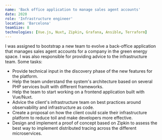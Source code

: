 ```yaml
---
name: 'Back office application to manage sales agent accounts'
date: 2020
role: 'Infrastructure engineer'
location: 'Barcelona'
teamSize: 8
technologies: [Vue.js, Nuxt, Zipkin, Grafana, Ansible, Terraform]
---
```


I was assigned to bootstrap a new team to evolve a back-office application that manages sales agent accounts for a company in the green energy space. I was also responsible for providing advice to the infrastructure team. Some tasks:

-   Provide technical input in the discovery phase of the new features for the platform.
-   Help the team understand the system's architecture based on several PHP services built with different frameworks.
-   Help the team to start working on a frontend application built with Vue/Nuxt.
-   Advice the client's infrastructure team on best practices around observability and infrastructure as code.
-   Create a proposal on how the client could scale their infrastructure platform to reduce toil and make developers more effective.
-   Design and implement a proof of concept based on Zipkin to assess the best way to implement distributed tracing across the different microservices.
